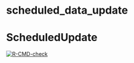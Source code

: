# scheduled_data_update
# ScheduledUpdate



  <!-- badges: start -->
  [![R-CMD-check](https://github.com/jessicajcss/ScheduledUpdate/actions/workflows/R-CMD-check.yaml/badge.svg)](https://github.com/jessicajcss/ScheduledUpdate/actions/workflows/R-CMD-check.yaml)
  <!-- badges: end -->
